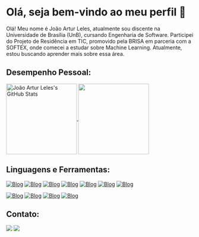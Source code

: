 # Olá, seja bem-vindo ao meu perfil 👋

Olá! Meu nome é João Artur Leles, atualmente sou discente na Universidade de Brasília (UnB), cursando Engenharia de Software. Participei do Projeto de Residência em TIC, promovido pela BRISA em parceria com a SOFTEX, onde comecei a estudar sobre Machine Learning. Atualmente, estou buscando aprender mais sobre essa área.

## Desempenho Pessoal:
<a href="https://github.com/joao-artl">
  <img align="center" src="https://github-readme-stats.vercel.app/api?username=joao-artl&show_icons=true&theme=tokyonight" height="190" alt="João Artur Leles's GitHub Stats" />
</a>
<a href="https://github.com/joao-artl">
  <img align="center" src="https://github-readme-stats.vercel.app/api/top-langs/?username=joao-artl&hide=html&layout=compact&theme=tokyonight" height="190" />
</a>

## Linguagens e Ferramentas:

[![Blog](https://icongr.am/devicon/python-original.svg?size=40&color=ffffff)]()
[![Blog](https://icongr.am/devicon/c-original.svg?size=40&color=ffffff)]()
[![Blog](https://icongr.am/devicon/cplusplus-original.svg?size=40&color=ffffff)]()
[![Blog](https://icongr.am/devicon/java-original.svg?size=40&color=ffffff)]()
[![Blog](https://icongr.am/devicon/javascript-original.svg?size=40&color=ffffff)]()
[![Blog](https://icongr.am/devicon/html5-original.svg?size=40&color=ffffff)]()
[![Blog](https://icongr.am/devicon/css3-original.svg?size=40&color=ffffff)]()

  [![Blog](https://img.shields.io/badge/React-20232A?style=for-the-badge&logo=react&logoColor=61DAFB)]()
  [![Blog](https://img.shields.io/badge/MySQL-00000F?style=for-the-badge&logo=mysql&logoColor=white)]()
  [![Blog](https://img.shields.io/badge/Node.js-43853D?style=for-the-badge&logo=node.js&logoColor=white)]()
  [![Blog](https://img.shields.io/badge/Microsoft-666666?style=for-the-badge&logo=microsoft&logoColor=white)]()


## Contato:
<div> 
  <a href = "mailto:jalxpinheiro@gmail.com"><img src="https://img.shields.io/badge/-Gmail-%23333?style=for-the-badge&logo=gmail&logoColor=white" target="_blank"></a>
  <a href="https://www.linkedin.com/in/joão-artur-leles-3172b3271" target="_blank"><img src="https://img.shields.io/badge/-LinkedIn-%230077B5?style=for-the-badge&logo=linkedin&logoColor=white" target="_blank"></a> 
</div>

<!--### Hi there 👋
-->
